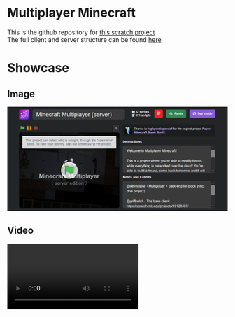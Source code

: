 # Multiplayer Minecraft

This is the github repository for [this scratch project](https://scratch.mit.edu/projects/1204847664/)  
The full client and server structure can be found [here](https://drive.google.com/drive/folders/1X6cnK80_8C0xo77OGN92GY3dl6myrDYa?usp=sharing)

# Showcase
## Image
![example_image](https://raw.githubusercontent.com/GenericExotic/Scratch-Multiplayer-Minecraft/refs/heads/main/assets/example_png.png)
## Video
![example_video](https://github.com/GenericExotic/Scratch-Multiplayer-Minecraft/blob/main/assets/example_video.mp4)
